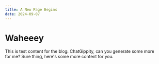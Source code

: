 ```yaml
---
title: A New Page Begins
date: 2024-09-07
---
```



# Waheeey

This is test content for the blog. ChatGippity, can you generate some more for me? Sure thing, here's some more content for you. 

